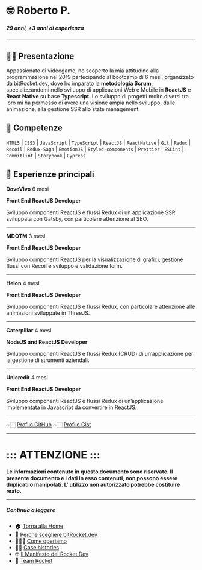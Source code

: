 # 🤓 Roberto P.

##### 29 anni, +3 anni di esperienza

---

## 👋🏻 Presentazione

Appassionato di videogame, ho scoperto la mia attitudine alla programmazione nel 2019 partecipando al bootcamp di 6 mesi, organizzato da bitRocket.dev, dove ho imparato la **metodologia Scrum**, specializzandomi nello sviluppo di applicazioni Web e Mobile in **ReactJS** e **React Native** su base **Typescript**. Lo sviluppo di progetti molto diversi tra loro mi ha permesso di avere una visione ampia nello sviluppo, dalle animazione, alla gestione SSR allo state management.

## 🚀 Competenze

`HTML5` | `CSS3` | `JavaScript` | `TypeScript` | `ReactJS` | `ReactNative` | `Git` | `Redux` | `Recoil` | `Redux-Saga` | `EmotionJS` | `Styled-components` | `Prettier` | `ESLint` | ` Commitlint` | `Storybook` | `Cypress`

## 👾 Esperienze principali

**DoveVivo** 6 mesi

**Front End ReactJS Developer**

Sviluppo componenti ReactJS e flussi Redux di un applicazione SSR
sviluppata con Gatsby, con particolare attenzione al SEO.

---

**MDOTM** 3 mesi

**Front End ReactJS Developer**

Sviluppo componenti ReactJS per la visualizzazione di grafici,
gestione flussi con Recoil e sviluppo e validazione form.

---

**Helon** 4 mesi

**Front End ReactJS Developer**

Sviluppo componenti ReactJS e flussi Redux, con particolare
attenzione alle animazioni sviluppate in ThreeJS.

---

**Caterpillar** 4 mesi

**NodeJS and ReactJS Developer**

Sviluppo componenti ReactJS e flussi Redux (CRUD) di
un’applicazione per la gestione di strumenti aziendali.

---

**Unicredit** 4 mesi

**Front End ReactJS Developer**

Sviluppo componenti ReactJS e flussi Redux di un’applicazione implementata in Javascript da convertire in ReactJS.

---

👉🏻 [Profilo GitHub](https://github.com/robertoportaluri-bitrocketdev)
👉🏻 [Profilo Gist](https://gist.github.com/robertoportaluri-bitrocketdev)

---

# ::: ATTENZIONE :::

**Le informazioni contenute in questo documento sono riservate. Il presente documento e i dati in esso contenuti, non possono essere duplicati o manipolati. L’ utilizzo non autorizzato potrebbe costituire reato.**

---

##### Continua a leggere

- 🏠 [Torna alla Home](https://github.com/bitRocket-dev)
- 🚀 [Perché scegliere bitRocket.dev](https://github.com/bitRocket-dev/.github/blob/main/pages/WHY_BITROCKET-DEV.md)
- 👨🏻‍💻 [Come operiamo](https://github.com/bitRocket-dev/.github/blob/main/pages/ABOUT.md)
- 💪🏻 [Case histories](https://github.com/bitRocket-dev/.github/blob/main/profile/CASE_HISTORIES.md)
- 🤓 [Il Manifesto del Rocket Dev](https://github.com/bitRocket-dev/.github/blob/main/pages/MANIFEST.md)
- 👾 [Team Rocket](https://github.com/bitRocket-dev/.github/blob/main/pages/TEAM_ROCKET.md)
